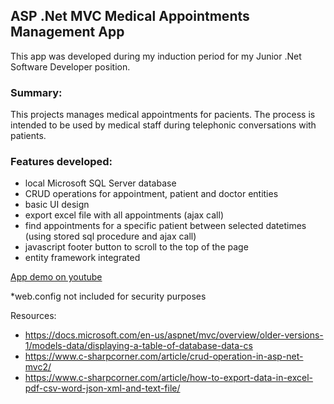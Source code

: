 ## ASP .Net MVC Medical Appointments Management App
This app was developed during my induction period for my Junior .Net Software Developer position.

### Summary:
This projects manages medical appointments for pacients. The process is intended to be used by medical staff during telephonic conversations with patients.

### Features developed:
- local Microsoft SQL Server database 
- CRUD operations for appointment, patient and doctor entities
- basic UI design
- export excel file with all appointments (ajax call)
- find appointments for a specific patient between selected datetimes (using stored sql procedure and ajax call)
- javascript footer button to scroll to the top of the page
- entity framework integrated


[App demo on youtube](https://youtu.be/8Bo4MykvxyE)


*web.config not included for security purposes


Resources:
- https://docs.microsoft.com/en-us/aspnet/mvc/overview/older-versions-1/models-data/displaying-a-table-of-database-data-cs
- https://www.c-sharpcorner.com/article/crud-operation-in-asp-net-mvc2/
- https://www.c-sharpcorner.com/article/how-to-export-data-in-excel-pdf-csv-word-json-xml-and-text-file/